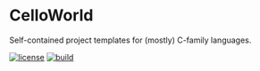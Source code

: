 # CelloWorld

Self-contained project templates for (mostly) C-family languages.

[![license](https://img.shields.io/github/license/auneri/CelloWorld.svg)](https://github.com/auneri/CelloWorld/blob/main/LICENSE.md)
[![build](https://img.shields.io/github/workflow/status/auneri/CelloWorld/celloworld)](https://github.com/auneri/CelloWorld/actions)
